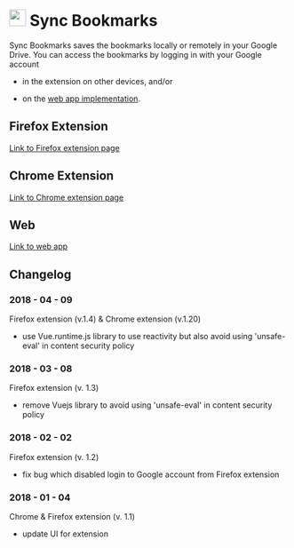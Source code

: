 # <img src="./share/icons/icon.png" width="30px"> Sync Bookmarks

Sync Bookmarks saves the bookmarks locally or remotely in your Google Drive. You can access the bookmarks by logging in with your Google account

- in the extension on other devices, and/or

- on the [web app implementation](https://ricwtk.github.io/sync-bookmarks).

## Firefox Extension
[Link to Firefox extension page](https://addons.mozilla.org/en-GB/firefox/addon/sync-bookmarks/)

## Chrome Extension
[Link to Chrome extension page](https://chrome.google.com/webstore/detail/sync-bookmarks/nhmikhiiiehhokigianadabbcbdbanmp/)

## Web
[Link to web app](https://ricwtk.github.io/sync-bookmarks/web)

## Changelog

### 2018 - 04 - 09

Firefox extension (v.1.4) & Chrome extension (v.1.20)

- use Vue.runtime.js library to use reactivity but also avoid using 'unsafe-eval' in content security policy

### 2018 - 03 - 08

Firefox extension (v. 1.3)

- remove Vuejs library to avoid using 'unsafe-eval' in content security policy

### 2018 - 02 - 02

Firefox extension (v. 1.2)

- fix bug which disabled login to Google account from Firefox extension

### 2018 - 01 - 04

Chrome & Firefox extension (v. 1.1)

- update UI for extension
